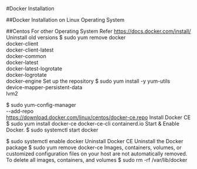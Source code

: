 #Docker Installation

##Docker Installation on Linux Operating System

##Centos
For other Operating System Refer
https://docs.docker.com/install/
Uninstall old versions
$ sudo yum remove docker \
                  docker-client \
                  docker-client-latest \
                  docker-common \
                  docker-latest \
                  docker-latest-logrotate \
                  docker-logrotate \
                  docker-engine
Set up the repository
$ sudo yum install -y yum-utils \
  device-mapper-persistent-data \
  lvm2
 
$ sudo yum-config-manager \
    --add-repo \
    https://download.docker.com/linux/centos/docker-ce.repo 
Install Docker CE
$ sudo yum install docker-ce docker-ce-cli containerd.io
Start & Enable Docker.
$ sudo systemctl start docker

$ sudo systemctl enable docker
Uninstall Docker CE
Uninstall the Docker package
$ sudo yum remove docker-ce
Images, containers, volumes, or customized configuration files on your host are not automatically removed. To delete all images, containers, and volumes
$ sudo rm -rf /var/lib/docker
